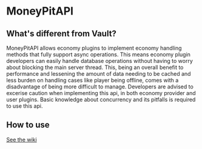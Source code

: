 # MoneyPitAPI

## What's different from Vault?

MoneyPitAPI allows economy plugins to implement economy handling methods that fully support async operations. This
means economy plugin developers can easily handle database operations without having to worry about blocking the main
server thread. This, being an overall benefit to performance and lessening the amount of data needing to be cached and
less burden on handling cases like player being offline, comes with a disadvantage of being more difficult to manage.
Developers are advised to excerise caution when implementing this api, in both economy provider and user plugins.
Basic knowledge about concurrency and its pitfalls is required to use this api.

## How to use

[See the wiki](https://github.com/YouHaveTrouble/MoneyPitAPI/wiki)